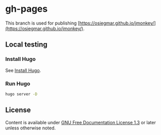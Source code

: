 # gh-pages

This branch is used for publishing [https://osiegmar.github.io/jmonkey/](https://osiegmar.github.io/jmonkey/).

## Local testing

### Install Hugo

See [Install Hugo](https://gohugo.io/getting-started/installing/).

### Run Hugo

```sh
hugo server -D
```

## License

Content is available under [GNU Free Documentation License 1.3](https://www.gnu.org/copyleft/fdl.html) or later unless otherwise noted.
